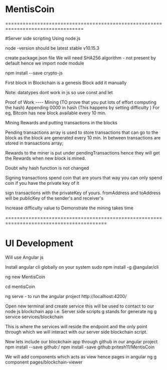 # MentisCoin

=================================================================================

#Server side scripting Using node.js

node -version should be latest stable v10.15.3

create package.json file
We will need SHA256 algorithm - not present by default hence we import node module

 npm install --save crypto-js

First block in Blockchain is a genesis Block add it manually

Note: datatypes dont work in js so use const and let

Proof of Work ---- Mining (TO prove that you put lots of effort computing the hash)
Appending 0000 in hash (This happens by setting difficulty )
For eg, Bitcoin has new block available every 10 min.

Mining Rewards and putting transactions in the blocks

Pending transactions array is used to store transactions that can go to the block as the block are generated every
10 min. In between transactions are stored in transactions array;

Rewards to the miner is put under pendingTransactions hence they will get the Rewards when new block is mined.

Doubt why hash function is not changed

Signing transactions
spend coin that are yours that way you can only spend coin if you have the private key of it

sign transactions with the privateKey of yours.
fromAddress and toAddress will be publicKey of the sender's and receiver's

Increase difficulty value to Demonstrate the mining takes time

=========================================================================================

# UI Development

Will use Angular js

Install angular cli globally on your system
sudo npm install -g @angular/cli

ng new MentisCoin

cd mentisCoin

ng serve - to run the angular project
http://localhost:4200/

Open new terminal and create service this will be used to contact to our node js blockchain app i.e. Server side scripts
g stands for generate
ng g service services/blockchain

This is where the services will reside the endpoint and the only point through which we will interact with our server side blockchain script.

Now lets include our blockchain app through github in our angular project
npm install --save github:<username>/<projectname>
npm install -save github:pritesh11/MentisCoin

We will add components which acts as view hence pages in angular
ng g component pages/blockchain-viewer



